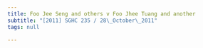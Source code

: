 ```yaml
---
title: Foo Jee Seng and others v Foo Jhee Tuang and another
subtitle: "[2011] SGHC 235 / 28\_October\_2011"
tags: null

---
```


